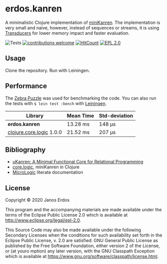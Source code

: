 # erdos.kanren

A minimalistic Clojure implementation of [miniKanren](http://minikanren.org/). The implementation is very small and naive, however, instead of sequences or streams, it is using [Transducers](https://clojure.org/reference/transducers) for lower memory impact and faster evaluation.

![Tests](https://github.com/erdos/erdos.kanren/workflows/Tests/badge.svg)
[![contributions welcome](https://img.shields.io/badge/contributions-welcome-brightgreen.svg?style=flat)](https://github.com/erdos/erdos.kanren/issues)
[![HitCount](http://hits.dwyl.io/erdos/erdos.kanren.svg)](http://hits.dwyl.io/erdos/erdos.kanren)
[![EPL 2.0](https://img.shields.io/badge/License-EPL%202.0-red.svg)](https://www.eclipse.org/legal/epl-2.0/)

## Usage

Clone the repository. Run with Leiningen.

## Performance

The [Zebra Puzzle](https://en.wikipedia.org/wiki/Zebra_Puzzle) was used for benchmarking the code. You can also run the tests with `$ lein test :bench` with [Leiningen](https://leiningen.org/).

|    Library               | Mean Time | Std-deviation |
| ------------------------ | --------- | ------------- |
| **erdos.kanren**             | 13.28 ms  | 148 µs        |
| [clojure.core.logic](https://github.com/clojure/core.logic) 1.0.0 | 21.52 ms  | 207 µs        |


## Bibliography

- [µKanren: A Minimal Functional Core for Relational Programming](http://webyrd.net/scheme-2013/papers/HemannMuKanren2013.pdf)
- [core.logic](https://github.com/clojure/core.logic), miniKanren in Clojure
- [MicroLogic](http://mullr.github.io/micrologic/literate.html) literate documentation

## License

Copyright © 2020 Janos Erdos

This program and the accompanying materials are made available under the
terms of the Eclipse Public License 2.0 which is available at
http://www.eclipse.org/legal/epl-2.0.

This Source Code may also be made available under the following Secondary
Licenses when the conditions for such availability set forth in the Eclipse
Public License, v. 2.0 are satisfied: GNU General Public License as published by
the Free Software Foundation, either version 2 of the License, or (at youro
mption) any later version, with the GNU Classpath Exception which is available
at https://www.gnu.org/software/classpath/license.html.
